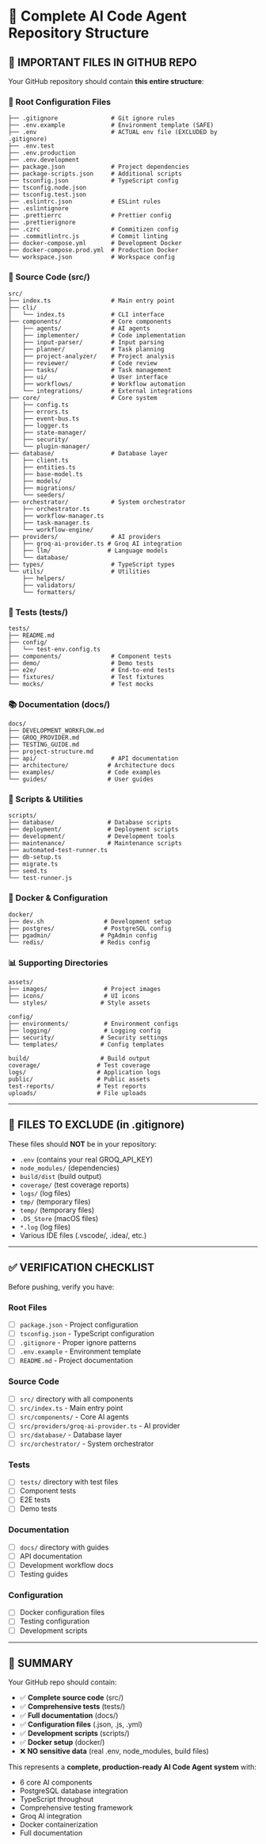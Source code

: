 # 📁 Complete AI Code Agent Repository Structure

## 🚨 IMPORTANT FILES IN GITHUB REPO

Your GitHub repository should contain **this entire structure**:

### 📄 Root Configuration Files
```
├── .gitignore               # Git ignore rules
├── .env.example             # Environment template (SAFE)
├── .env                     # ACTUAL env file (EXCLUDED by .gitignore)
├── .env.test
├── .env.production  
├── .env.development
├── package.json             # Project dependencies
├── package-scripts.json     # Additional scripts
├── tsconfig.json            # TypeScript config
├── tsconfig.node.json
├── tsconfig.test.json
├── .eslintrc.json           # ESLint rules
├── .eslintignore
├── .prettierrc              # Prettier config
├── .prettierignore
├── .czrc                    # Commitizen config
├── .commitlintrc.js         # Commit linting
├── docker-compose.yml       # Development Docker
├── docker-compose.prod.yml  # Production Docker
└── workspace.json           # Workspace config
```

### 📁 Source Code (src/)
```
src/
├── index.ts                 # Main entry point
├── cli/
│   └── index.ts             # CLI interface
├── components/              # Core components
│   ├── agents/              # AI agents
│   ├── implementer/         # Code implementation
│   ├── input-parser/        # Input parsing
│   ├── planner/             # Task planning
│   ├── project-analyzer/    # Project analysis
│   ├── reviewer/            # Code review
│   ├── tasks/               # Task management
│   ├── ui/                  # User interface
│   ├── workflows/           # Workflow automation
│   └── integrations/        # External integrations
├── core/                    # Core system
│   ├── config.ts
│   ├── errors.ts
│   ├── event-bus.ts
│   ├── logger.ts
│   ├── state-manager/
│   ├── security/
│   └── plugin-manager/
├── database/                # Database layer
│   ├── client.ts
│   ├── entities.ts
│   ├── base-model.ts
│   ├── models/
│   ├── migrations/
│   └── seeders/
├── orchestrator/            # System orchestrator
│   ├── orchestrator.ts
│   ├── workflow-manager.ts
│   ├── task-manager.ts
│   └── workflow-engine/
├── providers/               # AI providers
│   ├── groq-ai-provider.ts # Groq AI integration
│   ├── llm/                # Language models
│   └── database/
├── types/                   # TypeScript types
└── utils/                   # Utilities
    ├── helpers/
    ├── validators/
    └── formatters/
```

### 🧪 Tests (tests/)
```
tests/
├── README.md
├── config/
│   └── test-env.config.ts
├── components/              # Component tests
├── demo/                    # Demo tests
├── e2e/                     # End-to-end tests
├── fixtures/                # Test fixtures
└── mocks/                   # Test mocks
```

### 📚 Documentation (docs/)
```
docs/
├── DEVELOPMENT_WORKFLOW.md
├── GROQ_PROVIDER.md
├── TESTING_GUIDE.md
├── project-structure.md
├── api/                     # API documentation
├── architecture/           # Architecture docs
├── examples/               # Code examples
└── guides/                 # User guides
```

### 🔧 Scripts & Utilities
```
scripts/
├── database/               # Database scripts
├── deployment/             # Deployment scripts
├── development/            # Development tools
├── maintenance/            # Maintenance scripts
├── automated-test-runner.ts
├── db-setup.ts
├── migrate.ts
├── seed.ts
└── test-runner.js
```

### 🐳 Docker & Configuration
```
docker/
├── dev.sh                 # Development setup
├── postgres/              # PostgreSQL config
├── pgadmin/              # PgAdmin config
└── redis/                # Redis config
```

### 📊 Supporting Directories
```
assets/
├── images/                # Project images
├── icons/                 # UI icons
└── styles/               # Style assets

config/
├── environments/          # Environment configs
├── logging/               # Logging config
├── security/             # Security settings
└── templates/            # Config templates

build/                    # Build output
coverage/                # Test coverage
logs/                    # Application logs
public/                  # Public assets
test-reports/            # Test reports
uploads/                 # File uploads
```

---

## 🚨 FILES TO **EXCLUDE** (in .gitignore)

These files should **NOT** be in your repository:

- `.env` (contains your real GROQ_API_KEY)
- `node_modules/` (dependencies)
- `build/dist` (build output)
- `coverage/` (test coverage reports)
- `logs/` (log files)
- `tmp/` (temporary files)
- `temp/` (temporary files)
- `.DS_Store` (macOS files)
- `*.log` (log files)
- Various IDE files (.vscode/, .idea/, etc.)

---

## ✅ VERIFICATION CHECKLIST

Before pushing, verify you have:

### Root Files
- [ ] `package.json` - Project configuration
- [ ] `tsconfig.json` - TypeScript configuration
- [ ] `.gitignore` - Proper ignore patterns
- [ ] `.env.example` - Environment template
- [ ] `README.md` - Project documentation

### Source Code
- [ ] `src/` directory with all components
- [ ] `src/index.ts` - Main entry point
- [ ] `src/components/` - Core AI agents
- [ ] `src/providers/groq-ai-provider.ts` - AI provider
- [ ] `src/database/` - Database layer
- [ ] `src/orchestrator/` - System orchestrator

### Tests
- [ ] `tests/` directory with test files
- [ ] Component tests
- [ ] E2E tests
- [ ] Demo tests

### Documentation
- [ ] `docs/` directory with guides
- [ ] API documentation
- [ ] Development workflow docs
- [ ] Testing guides

### Configuration
- [ ] Docker configuration files
- [ ] Testing configuration
- [ ] Development scripts

---

## 🎯 SUMMARY

Your GitHub repo should contain:
- ✅ **Complete source code** (src/)
- ✅ **Comprehensive tests** (tests/) 
- ✅ **Full documentation** (docs/)
- ✅ **Configuration files** (.json, .js, .yml)
- ✅ **Development scripts** (scripts/)
- ✅ **Docker setup** (docker/)
- ❌ **NO sensitive data** (real .env, node_modules, build files)

This represents a **complete, production-ready AI Code Agent system** with:
- 6 core AI components
- PostgreSQL database integration
- TypeScript throughout
- Comprehensive testing framework
- Groq AI integration
- Docker containerization
- Full documentation